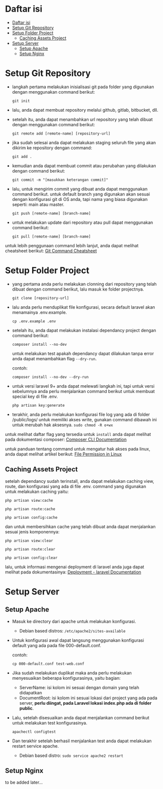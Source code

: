 # Daftar isi
- [Daftar isi](#daftar-isi)
- [Setup Git Repository](#setup-git-repository)
- [Setup Folder Project](#setup-folder-project)
  - [Caching Assets Project](#caching-assets-project)
- [Setup Server](#setup-server)
  - [Setup Apache](#setup-apache)
  - [Setup Nginx](#setup-nginx)

# Setup Git Repository

* langkah pertama melakukan inisialisasi git pada folder yang digunakan dengan menggunakan command berikut:

  `git init`

* lalu, anda dapat membuat repository melalui github, gitlab, bitbucket, dll.

* setelah itu, anda dapat menambahkan url repository yang telah dibuat dengan menggunakan command berikut:

  `git remote add [remote-name] [repository-url]`

* jika sudah selesai anda dapat melakukan staging seluruh file yang akan dikirim ke repository dengan command:

  `git add .`

* kemudian anda dapat membuat commit atau perubahan yang dilakukan dengan command berikut:

  `git commit -m "[masukkan keterangan commit]"`

* lalu, untuk mengirim commit yang dibuat anda dapat menggunakan command berikut. untuk default branch yang digunakan akan sesuai dengan konfigurasi git di OS anda, tapi nama yang biasa digunakan seperti: main atau master.
  
  `git push [remote-name] [branch-name]`

* untuk melakukan update dari repository atau pull dapat menggunakan command berikut:

  `git pull [remote-name] [branch-name]`

untuk lebih penggunaan command lebih lanjut, anda dapat melihat cheatsheet berikut: [Git Command Cheatsheet](https://education.github.com/git-cheat-sheet-education.pdf)

# Setup Folder Project

* yang pertama anda perlu melakukan clonning dari repository yang telah dibuat dengan command berikut, lalu masuk ke folder projectnya.
  
  `git clone [repository-url]`

* lalu anda perlu menduplikat file konfigurasi, secara default laravel akan menamainya .env.example.

  `cp .env.example .env`

* setelah itu, anda dapat melakukan instalasi dependancy project dengan command berikut:

  `composer install --no-dev`

  untuk melakukan test apakah dependancy dapat dilakukan tanpa error anda dapat menambahkan flag `--dry-run`.

  contoh:

  `composer install --no-dev --dry-run`

* untuk versi laravel 9+ anda dapat melewati langkah ini, tapi untuk versi sebelumnya anda perlu menjalankan command berikut untuk membuat special key di file .env.

  `php artisan key:generate`

* terakhir, anda perlu melakukan konfigurasi file log yang ada di folder /public/logs/ untuk memiliki akses write, gunakan command dibawah ini untuk merubah hak aksesnya.
  `sudo chmod -R o+wx`

untuk melihat daftar flag yang tersedia untuk `install` anda dapat melihat pada dokumentasi composer: [Composer CLI Documentation](https://getcomposer.org/doc/03-cli.md#install-i)

untuk panduan tentang command untuk mengatur hak akses pada linux, anda dapat melihat artikel berikut: [File Permission in Linux](https://www.guru99.com/file-permissions.html)

## Caching Assets Project

setelah dependancy sudah terinstall, anda dapat melakukan caching view, route, dan konfigurasi yang ada di file .env. command yang digunakan untuk melakukan caching yaitu:

`php artisan view:cache`

`php artisan route:cache`

`php artisan config:cache`

dan untuk membersihkan cache yang telah dibuat anda dapat menjalankan sesuai jenis komponennya:

`php artisan view:clear`

`php artisan route:clear`

`php artisan config:clear`

lalu, untuk informasi mengenai deployment di laravel anda juga dapat melihat pada dokumentasinya: [Deployment - laravel Documentation](https://laravel.com/docs/master/deployment)

# Setup Server

## Setup Apache

* Masuk ke directory dari apache untuk melakukan konfigurasi.
  * Debian based distros: `/etc/apache2/sites-available`

* Untuk konfigurasi awal dapat langsung menggunakan konfigurasi default yang ada pada file 000-default.conf.
  
  contoh:

  `cp 000-default.conf test-web.conf`

* Jika sudah melakukan duplikat maka anda perlu melakukan menyesuaikan beberapa konfigurasinya, yaitu bagian:
  * ServerName: isi kolom ini sesuai dengan domain yang telah didapatkan
  * DocumentRoot: isi kolom ini sesuai lokasi dari project yang ada pada server, **perlu diingat, pada Laravel lokasi index.php ada di folder public**.

* Lalu, setelah disesuaikan anda dapat menjalankan command berikut untuk melakukan test konfigurasinya.
  
  `apachectl configtest`

* Dan terakhir setelah berhasil menjalankan test anda dapat melakukan restart service apache.
  * Debian based distro: `sudo service apache2 restart`

## Setup Nginx

to be added later...
